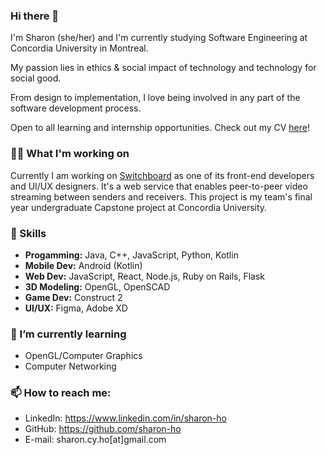 ### Hi there 👋
I'm Sharon (she/her) and I'm currently studying Software Engineering at Concordia University in Montreal. 

My passion lies in ethics & social impact of technology and technology for social good.

From design to implementation, I love being involved in any part of the software development process.

Open to all learning and internship opportunities. Check out my CV [here](https://github.com/sharon-ho/sharon-ho/blob/main/Sharon%20Ho%20Resume.pdf)!

### 👩‍💻 What I'm working on

Currently I am working on [Switchboard](https://github.com/bean-pod/switchboard) as one of its front-end developers and UI/UX designers. It's a web service that enables peer-to-peer video streaming between senders and receivers. This project is my team's final year undergraduate Capstone project at Concordia University. 

### 🔭 Skills

- **Progamming:** Java, C++, JavaScript, Python, Kotlin
- **Mobile Dev:** Android (Kotlin)
- **Web Dev:** JavaScript, React, Node.js, Ruby on Rails, Flask
- **3D Modeling:** OpenGL, OpenSCAD
- **Game Dev:** Construct 2
- **UI/UX:** Figma, Adobe XD

### 🌱 I’m currently learning 

- OpenGL/Computer Graphics
- Computer Networking
    
### 📫 How to reach me: 

- LinkedIn: https://www.linkedin.com/in/sharon-ho
- GitHub: https://github.com/sharon-ho
- E-mail: sharon.cy.ho[at]gmail.com
   
